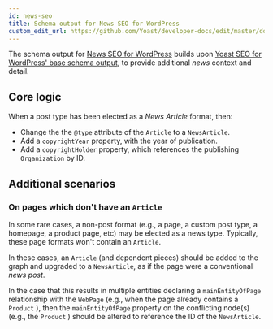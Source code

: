 ```yaml
---
id: news-seo
title: Schema output for News SEO for WordPress
custom_edit_url: https://github.com/Yoast/developer-docs/edit/master/docs/features/schema/plugins/news-seo.md
---
```

The schema output for [News SEO for WordPress](https://yoast.com/wordpress/plugins/news-seo/) builds upon  [Yoast SEO for WordPress' base schema output](yoast-seo.md), to provide additional *news* context and detail.

## Core logic
When a post type has been elected as a *News Article* format, then:

* Change the the `@type` attribute of the `Article` to a `NewsArticle`.
* Add a `copyrightYear` property, with the year of publication.
* Add a `copyrightHolder` property, which references the publishing `Organization` by ID.

## Additional scenarios
### On pages which don't have an `Article`
In some rare cases, a non-post format (e.g., a page, a custom post type, a homepage, a product page, etc) may be elected as a news type. Typically, these page formats won't contain an `Article`.

In these cases, an `Article` (and dependent pieces) should be added to the graph and upgraded to a `NewsArticle`, as if the page were a conventional *news post*.

In the case that this results in multiple entities declaring a `mainEntityOfPage` relationship with the `WebPage` (e.g., when the page already contains a `Product` ), then the `mainEntityOfPage` property on the conflicting node(s) (e.g., the `Product` ) should be altered to reference the ID of the `NewsArticle`. 
